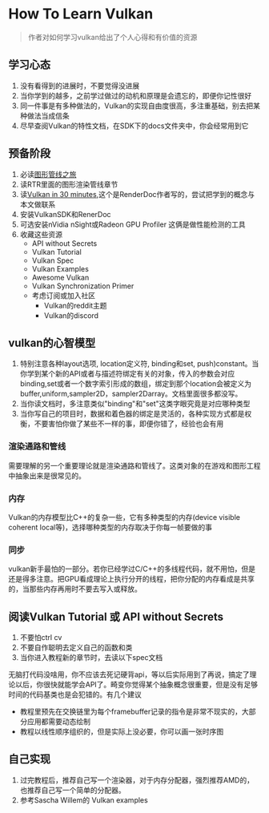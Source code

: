 # How To Learn Vulkan

> 作者对如何学习vulkan给出了个人心得和有价值的资源

## 学习心态

1. 没有看得到的进展时，不要觉得没进展
2. 当你学到的越多，之前学过做过的动机和原理是会遗忘的，即便你记性很好
3. 同一件事是有多种做法的，Vulkan的实现自由度很高，多注重基础，别去把某种做法当成信条
4. 尽早查阅Vulkan的特性文档，在SDK下的docs文件夹中，你会经常用到它

## 预备阶段

1. 必读[图形管线之旅](https://fgiesen.wordpress.com/2011/07/09/a-trip-through-the-graphics-pipeline-2011-index/)
2. 读RTR里面的图形渲染管线章节
3. 读[Vulkan in 30 minutes](https://renderdoc.org/vulkan-in-30-minutes.html),这个是RenderDoc作者写的，尝试把学到的概念与本文做联系
4. 安装VulkanSDK和RenerDoc
5. 可选安装nVidia nSight或Radeon GPU Profiler 这俩是做性能检测的工具
6. 收藏这些资源
    - API without Secrets
    - Vulkan Tutorial
    - Vulkan Spec
    - Vulkan Examples
    - Awesome Vulkan
    - Vulkan Synchronization Primer
    - 考虑订阅或加入社区
      - Vulkan的reddit主题
      - Vulkan的discord

## vulkan的心智模型

1. 特别注意各种layout选项, location定义符, binding和set, push)constant。当你学到某个新的API或者与描述符绑定有关的对象，传入的参数会对应binding,set或者一个数字索引形成的数组，绑定到那个location会被定义为buffer,uniform,sampler2D，sampler2Darray。文档里面很多都没写。
2. 当你读文档时，多注意类似"binding"和"set"这类字眼究竟是对应哪种类型
3. 当你写自己的项目时，数据和着色器的绑定是灵活的，各种实现方式都是权衡，不要害怕你做了某些不一样的事，即便你错了，经验也会有用

### 渲染通路和管线

需要理解的另一个重要理论就是渲染通路和管线了。这类对象的在游戏和图形工程中抽象出来是很常见的。

### 内存

Vulkan的内存模型比C++的复杂一些，它有多种类型的内存(device visible coherent local等)，选择哪种类型的内存取决于你每一帧要做的事

### 同步

vulkan新手最怕的一部分。若你已经学过C/C++的多线程代码，就不用怕，但是还是得多注意。把GPU看成理论上执行分开的线程，把你分配的内存看成是共享的，当那些内存再用时不要去写入或释放。

## 阅读Vulkan Tutorial 或 API without Secrets

1. 不要怕ctrl cv
2. 不要自作聪明去定义自己的函数和类
3. 当你进入教程新的章节时，去读以下spec文档

无脑打代码没啥用，你不应该去死记硬背api，等以后实际用到了再说，搞定了理论以后，你很快就能学会API了。畸变你觉得某个抽象概念很重要，但是没有足够时间的代码基类也是会犯错的。有几个建议

- 教程里预先在交换链里为每个framebuffer记录的指令是非常不现实的，大部分应用都需要动态绘制
- 教程以线性顺序组织的，但是实际上没必要，你可以画一张时序图

## 自己实现

1. 过完教程后，推荐自己写一个渲染器，对于内存分配器，强烈推荐AMD的，也推荐自己写一个简单的分配器。
2. 参考Sascha Willem的 Vulkan examples
